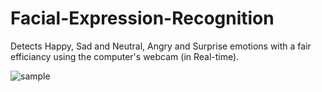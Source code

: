 # Facial-Expression-Recognition

Detects Happy, Sad and Neutral, Angry and Surprise emotions with a fair efficiancy using the computer's webcam (in Real-time).

![sample]()
